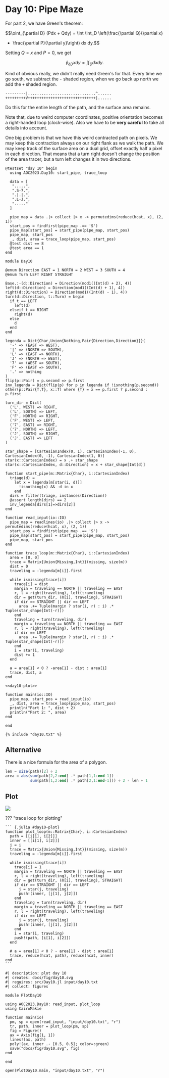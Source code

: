 # Day 10: Pipe Maze

For part 2, we have Green's theorem:

$$\oint_{\partial D} (Pdx + Qdy) = \int \int_D \left(\frac{\partial Q}{\partial x}
- \frac{\partial P}{\partial y}\right) dx dy.$$

Setting $Q = x$ and $P = 0$, we get

$$\oint_{\partial D} xdy = \int \int_D dx dy.$$

Kind of obvious really, we didn't really need Green's for that. Every time we go south, we subtract the `-` shaded region, when we go back up north we add the `+` shaded region.

```
---------|..............................^......
+++++++++V++++++++++++++++++++++++++++++|......
```

Do this for the entire length of the path, and the surface area remains.

Note that, due to weird computer coordinates, positive orientation becomes a right-handed loop (clock-wise). Also we have to be **very careful** to take all details into account.

One big problem is that we have this weird contracted path on pixels. We may keep this contraction always on our right flank as we walk the path. We may keep track of the surface area on a dual grid, offset exactly half a pixel in each direction. That means that a turn right doesn't change the position of the area tracer, but a turn left changes it in two directions.

``` {.julia #test}
@testset "day 10" begin
  using AOC2023.Day10: start_pipe, trace_loop

  data = [
   ".....", 
   ".S-7.",
   ".|.|.",
   ".L-J.",
   "....." 
  ]

  pipe_map = data .|> collect |> x -> permutedims(reduce(hcat, x), (2, 1))
  start_pos = findfirst(pipe_map .== 'S')
  pipe_map[start_pos] = start_pipe(pipe_map, start_pos)
  pipe_map, start_pos
  _, dist, area = trace_loop(pipe_map, start_pos)
  @test dist == 8
  @test area == 1
end
```

``` {.julia file=src/Day10.jl}
module Day10

@enum Direction EAST = 1 NORTH = 2 WEST = 3 SOUTH = 4
@enum Turn LEFT RIGHT STRAIGHT

Base.:-(d::Direction) = Direction(mod1((Int(d) + 2), 4))
left(d::Direction) = Direction(mod1((Int(d) + 1), 4))
right(d::Direction) = Direction(mod1((Int(d) - 1), 4))
turn(d::Direction, t::Turn) = begin
  if t == LEFT
    left(d)
  elseif t == RIGHT
    right(d)
  else
    d
  end
end

legenda = Dict{Char,Union{Nothing,Pair{Direction,Direction}}}(
  '-' => (EAST => WEST),
  '|' => (NORTH => SOUTH),
  'L' => (EAST => NORTH),
  'J' => (NORTH => WEST),
  '7' => (WEST => SOUTH),
  'F' => (EAST => SOUTH),
  '.' => nothing
)
flip(p::Pair) = p.second => p.first
inv_legenda = Dict(flip(p) for p in legenda if !isnothing(p.second))
other(p::Pair{T,T}, x::T) where {T} = x == p.first ? p.second : p.first

turn_dir = Dict(
  ('L', WEST) => RIGHT,
  ('L', SOUTH) => LEFT,
  ('F', NORTH) => RIGHT,
  ('F', WEST) => LEFT,
  ('7', EAST) => RIGHT,
  ('7', NORTH) => LEFT,
  ('J', SOUTH) => RIGHT,
  ('J', EAST) => LEFT
)

star_shape = [CartesianIndex(0, 1), CartesianIndex(-1, 0), CartesianIndex(0, -1), CartesianIndex(1, 0)]
star(x::CartesianIndex) = x .+ star_shape
star(x::CartesianIndex, d::Direction) = x + star_shape[Int(d)]

function start_pipe(m::Matrix{Char}, i::CartesianIndex)
  triage(d) =
    let x = legenda[m[star(i, d)]]
      !isnothing(x) && -d in x
    end
  dirs = filter(triage, instances(Direction))
  @assert length(dirs) == 2
  inv_legenda[dirs[1]=>dirs[2]]
end

function read_input(io::IO)
  pipe_map = readlines(io) .|> collect |> x -> permutedims(reduce(hcat, x), (2, 1))
  start_pos = findfirst(pipe_map .== 'S')
  pipe_map[start_pos] = start_pipe(pipe_map, start_pos)
  pipe_map, start_pos
end

function trace_loop(m::Matrix{Char}, i::CartesianIndex)
  area = [0, 0]
  trace = Matrix{Union{Missing,Int}}(missing, size(m))
  dist = 0
  traveling = -legenda[m[i]].first

  while ismissing(trace[i])
    trace[i] = dist
    margin = traveling == NORTH || traveling == EAST
    r, l = right(traveling), left(traveling)
    dir = get(turn_dir, (m[i], traveling), STRAIGHT)
    if dir == STRAIGHT || dir == LEFT
      area .+= Tuple(margin ? star(i, r) : i) .* Tuple(star_shape[Int(-r)])
    end
    traveling = turn(traveling, dir)
    margin = traveling == NORTH || traveling == EAST
    r, l = right(traveling), left(traveling)
    if dir == LEFT
      area .+= Tuple(margin ? star(i, r) : i) .* Tuple(star_shape[Int(-r)])
    end
    i = star(i, traveling)
    dist += 1
  end

  a = area[1] < 0 ? -area[1] - dist : area[1]
  trace, dist, a
end

<<day10-plot>>

function main(io::IO)
  pipe_map, start_pos = read_input(io)
  _, dist, area = trace_loop(pipe_map, start_pos)
  println("Part 1: ", dist ÷ 2)
  println("Part 2: ", area)
end

end
```

``` title="output day 10"
{% include "day10.txt" %}
```

## Alternative
There is a nice formula for the area of a polygon.

```julia
len = size(path)[2] ÷ 2
area = abs(sum(path[2,2:end] .* path[1,1:end-1]) - 
           sum(path[1,2:end] .* path[2,1:end-1])) ÷ 2 - len + 1
```

## Plot

![](fig/day10.svg)

??? "trace loop for plotting"

    ``` {.julia #day10-plot}
    function plot_loop(m::Matrix{Char}, i::CartesianIndex)
      path = [[i[1], i[2]]]
      inner = [[i[1], i[2]]]
      j = i
      trace = Matrix{Union{Missing,Int}}(missing, size(m))
      traveling = -legenda[m[i]].first

      while ismissing(trace[i])
        trace[i] = 1
        margin = traveling == NORTH || traveling == EAST
        r, l = right(traveling), left(traveling)
        dir = get(turn_dir, (m[i], traveling), STRAIGHT)
        if dir == STRAIGHT || dir == LEFT
          j = star(j, traveling)
          push!(inner, [j[1], j[2]])
        end
        traveling = turn(traveling, dir)
        margin = traveling == NORTH || traveling == EAST
        r, l = right(traveling), left(traveling)
        if dir == LEFT
          j = star(j, traveling)
          push!(inner, [j[1], j[2]])
        end
        i = star(i, traveling)
        push!(path, [i[1], i[2]])
      end

      # a = area[1] < 0 ? - area[1] - dist : area[1]
      trace, reduce(hcat, path), reduce(hcat, inner)
    end
    ```

``` {.julia file=src/viz-day10.jl .task}
#| description: plot day 10
#| creates: docs/fig/day10.svg
#| requires: src/Day10.jl input/day10.txt
#| collect: figures

module PlotDay10

using AOC2023.Day10: read_input, plot_loop
using CairoMakie

function main(io)
  pm, sp = open(read_input, "input/day10.txt", "r")
  tr, path, inner = plot_loop(pm, sp)
  fig = Figure()
  ax = Axis(fig[1, 1])
  lines!(ax, path)
  poly!(ax, inner .- [0.5, 0.5]; color=:green)
  save("docs/fig/day10.svg", fig)
end

end

open(PlotDay10.main, "input/day10.txt", "r")
```
